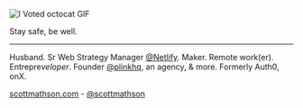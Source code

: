 ![I Voted octocat GIF](https://user-images.githubusercontent.com/3104489/97828882-616ae680-1c96-11eb-8110-4f39349b4033.gif)

Stay safe, be well.

---

Husband. Sr Web Strategy Manager [@Netlify](https://www.netlify.com/). Maker. Remote work(er). Entrepre*veloper*. Founder [@plinkhq](https://plinkhq.com/?ref=githubreadme), an agency, & more. Formerly Auth0, onX.

[scottmathson.com](https://scottmathson.com/?ref=githubreadme) - [@scottmathson](https://twitter.com/scottmathson)
